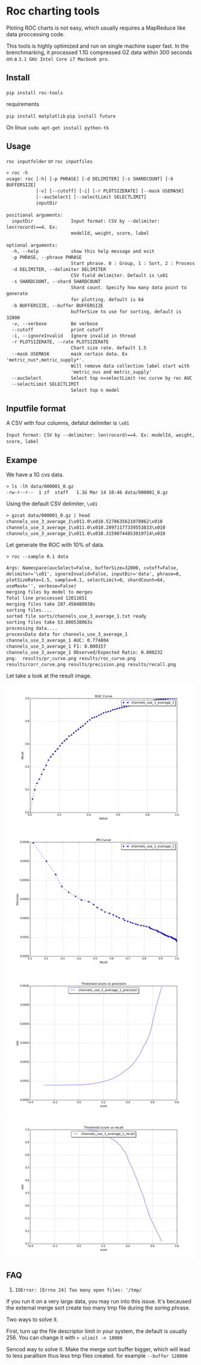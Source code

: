 # Roc charting tools
Ploting ROC charts is not easy, which usually requires a MapReduce like data proccessing code.

This tools is highly optimized and run on single machine super fast.
In the brenchmarking, it processed 1.1G compressed GZ data within 300 seconds on a `3.1 GHz Intel Core i7 Macbook pro`.

## Install

`pip install roc-tools`

requirements

`pip install matplotlib`
`pip install future`

On linux
`sudo apt-get install python-tk`

## Usage

`roc inputfolder` or `roc inputfiles`

```
> roc -h
usage: roc [-h] [-p PHRASE] [-d DELIMITER] [-s SHARDCOUNT] [-b BUFFERSIZE]
           [-v] [--cutoff] [-i] [-r PLOTSIZERATE] [--mask USEMASK]
           [--aucSelect] [--selectLimit SELECTLIMIT]
           inputDir

positional arguments:
  inputDir              Input format: CSV by --delimiter: len(rocord)==4. Ex:
                        modelId, weight, score, label

optional arguments:
  -h, --help            show this help message and exit
  -p PHRASE, --phrase PHRASE
                        Start phrase. 0 : Group, 1 : Sort, 2 : Process
  -d DELIMITER, --delimiter DELIMITER
                        CSV field delimiter. Default is \x01
  -s SHARDCOUNT, --shard SHARDCOUNT
                        Shard count. Specify how many data point to generate
                        for plotting. default is 64
  -b BUFFERSIZE, --buffer BUFFERSIZE
                        bufferSize to use for sorting, default is 32000
  -v, --verbose         Be verbose
  --cutoff              print cutoff
  -i, --ignoreInvalid   Ignore invalid in thread
  -r PLOTSIZERATE, --rate PLOTSIZERATE
                        Chart size rate. default 1.5
  --mask USEMASK        mask certain data. Ex 'metric_nus*,metric_supply*'.
                        Will remove data collection label start with
                        'metric_nus and metric_supply'
  --aucSelect           Select top n=selectLimit roc curve by roc AUC
  --selectLimit SELECTLIMIT
                        Select top n model
```

## Inputfile format
A CSV with four columns, defalut delimiter is `\x01`


`Input format: CSV by --delimiter: len(rocord)==4. Ex: modelId, weight, score, label`


## Exampe

We have a 1G cvs data.
```
> ls -lh data/000001_0.gz
-rw-r--r--  1 zf  staff   1.1G Mar 14 10:46 data/000001_0.gz
```

Using the default CSV delimiter, `\x01`
```
> gzcat data/000001_0.gz | head
channels_use_3_average_1\x011.0\x010.5278635621070862\x010
channels_use_3_average_1\x011.0\x010.28971177339553833\x010
channels_use_3_average_1\x011.0\x010.31590744853019714\x010
```

Let generate the ROC with 10% of data.
```
> roc --sample 0.1 data
```

```
Args: Namespace(aucSelect=False, bufferSize=32000, cutoff=False, delimiter='\x01', ignoreInvalid=False, inputDir='data', phrase=0, plotSizeRate=1.5, sample=0.1, selectLimit=0, shardCount=64, useMask='', verbose=False)
merging files by model to merges
Total line proccessed 12011651
merging files take 287.450480938s
sorting files....
sorted file sorts/channels_use_3_average_1.txt ready
sorting files take 53.800538063s
processing data....
processData data for channels_use_3_average_1
channels_use_3_average_1 AUC: 0.774804
channels_use_3_average_1 F1: 0.000157
channels_use_3_average_1 Observed/Expected Ratio: 0.000232
png:  results/pr_curve.png results/roc_curve.png results/corr_curve.png results/precision.png results/recall.png
```

Let take a look at the result image.

![](images/roc_curve.png)
![](images/pr_curve.png)
![](images/precision.png)
![](images/recall.png)




## FAQ

1. ```IOError: [Errno 24] Too many open files: '/tmp/```

If you run it on a very large data, you may run into this issue. It's becaused the external merge sort create too many tmp file during the soring phrase.

Two ways to solve it.

First, turn up the file descriptor limit in your system, the default is usually 256.
You can change it with `> ulimit -n 10000`

Sencod way to solve it.
Make the merge sort buffer bigger, which will lead to less parallism thus less tmp files created.
for example `--buffer 128000`





